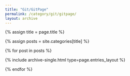 ```yaml
---
title: "Git/GitPage"
permalink: /category/git/gitpage/
layout: archive
---
```




{% assign title = page.title %}

{% assign posts = site.categories[title] %} 

{% for post in posts %}

  {% include archive-single.html type=page.entries_layout %}

{% endfor %}

